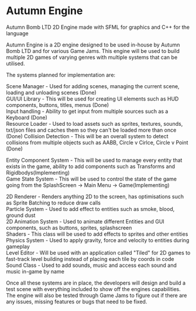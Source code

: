 # Autumn Engine
Autumn Bomb LTD 2D Engine made with SFML for graphics and C++ for the language

Autumn Engine is a 2D engine designed to be used in-house by Autumn Bomb LTD and for various Game Jams. This engine will be used to build multiple 2D games of varying genres with multiple systems that can be utilised. 

The systems planned for implementation are:

Scene Manager - Used for adding scenes, managing the current scene, loading and unloading scenes (Done)\
GUI/UI Library - This will be used for creating UI elements such as HUD components, buttons, titles, menus (Done)\
Input handling - Ability to get input from multiple sources such as a Keyboard (Done)\
Resource Loader - Used to load assets such as sprites, textures, sounds, txt/json files and caches them so they can't be loaded more than once (Done)
Collision Detection - This will be an overall system to detect collisions from multiple objects such as AABB, Circle v Cirlce, Circle v Point (Done)

Entity Component System - This will be used to manage every entity that exists in the game, ability to add components such as Transforms and Rigidbodys(Implementing)\
Game State System - This will be used to control the state of the game going from the SplashScreen -> Main Menu -> Game(Implementing)

2D Renderer - Renders anything 2D to the screen, has optimisations such as Sprite Batching to reduce draw calls\
Particle System - Used to add effect to entities such as smoke, blood, ground dust\
2D Animation System - Used to animate different Entities and GUI components, such as buttons, sprites, splashscreen\
Shaders - This class will be used to add effects to sprites and other entities\
Physics System - Used to apply gravity, force and velocity to entities during gameplay \
Level Editor - Will be used with an application called "Tiled" for 2D games to fast-track level building instead of placing each tile by coords in code\
Sound Class - Used to add sounds, music and access each sound and music in-game by name

Once all these systems are in place, the developers will design and build a test scene with everything included to show off the engines capabilities. The engine will also be tested through Game Jams to figure out if there are any issues, missing features or bugs that need to be fixed.
